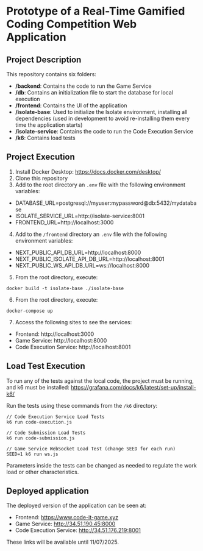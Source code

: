 # Prototype of a Real-Time Gamified Coding Competition Web Application

## Project Description
This repository contains six folders:

- **/backend**: Contains the code to run the Game Service
- **/db**: Contains an initialization file to start the database for local execution
- **/frontend**: Contains the UI of the application
- **/isolate-base**: Used to initialize the Isolate environment, installing all dependencies (used in development to avoid re-installing them every time the application starts)
- **/isolate-service**: Contains the code to run the Code Execution Service
- **/k6**: Contains load tests

## Project Execution
1. Install Docker Desktop: https://docs.docker.com/desktop/
2. Clone this repository
3. Add to the root directory an `.env` file with the following environment variables:
- DATABASE_URL=postgresql://myuser:mypassword@db:5432/mydatabase
- ISOLATE_SERVICE_URL=http://isolate-service:8001
- FRONTEND_URL=http://localhost:3000
4. Add to the `/frontend` directory an `.env` file with the following environment variables:
- NEXT_PUBLIC_API_DB_URL=http://localhost:8000
- NEXT_PUBLIC_ISOLATE_API_DB_URL=http://localhost:8001
- NEXT_PUBLIC_WS_API_DB_URL=ws://localhost:8000
5. From the root directory, execute:
```
docker build -t isolate-base ./isolate-base
```
6. From the root directory, execute:
```
docker-compose up
```
7. Access the following sites to see the services:
- Frontend: http://localhost:3000
- Game Service: http://localhost:8000
- Code Execution Service: http://localhost:8001

## Load Test Execution
To run any of the tests against the local code, the project must be running, and k6 must be installed: https://grafana.com/docs/k6/latest/set-up/install-k6/

Run the tests using these commands from the `/k6` directory:
```
// Code Execution Service Load Tests
k6 run code-execution.js

// Code Submission Load Tests
k6 run code-submission.js

// Game Service WebSocket Load Test (change SEED for each run)
SEED=1 k6 run ws.js
```

Parameters inside the tests can be changed as needed to regulate the work load or other characteristics.

## Deployed application
The deployed version of the application can be seen at:
- Frontend: https://www.code-it-game.xyz
- Game Service: http://34.51.190.45:8000
- Code Execution Service: http://34.51.176.219:8001

These links will be available until 11/07/2025.